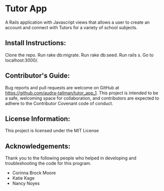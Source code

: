 # Tutor App

 A Rails application with Javascript views that allows a user to create an account and connect with Tutors for a variety of school subjects.

 ## Install Instructions:
Clone the repo. Run rake db:migrate. Run rake db:seed. Run rails s. Go to localhost:3000/.


 ## Contributor's Guide:
Bug reports and pull requests are welcome on GitHub at https://github.com/audra-tallman/tutor_app_1. This project is intended to be a safe, welcoming space for collaboration, and contributors are expected to adhere to the Contributor Covenant code of conduct.

 ## License Information:
This project is licensed under the MIT License

 ## Acknowledgements:
Thank you to the following people who helped in developing and troubleshooting the code for this program.

- Corinna Brock Moore
- Katie Kage
- Nancy Noyes
